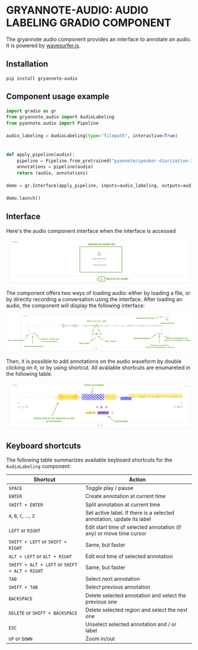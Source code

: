 # GRYANNOTE-AUDIO: AUDIO LABELING GRADIO COMPONENT

The gryannote audio component provides an interface to annotate an audio. It is powered by [wavesurfer.js](https://wavesurfer.xyz/).

## Installation

```shell
pip install gryannote-audio
```

## Component usage example

```python
import gradio as gr
from gryannote_audio import AudioLabeling
from pyannote.audio import Pipeline

audio_labeling = AudioLabeling(type="filepath", interactive=True)


def apply_pipeline(audio):
    pipeline = Pipeline.from_pretrained("pyannote/speaker-diarization-3.1")
    annotations = pipeline(audio)
    return (audio, annotations)

demo = gr.Interface(apply_pipeline, inputs=audio_labeling, outputs=audio_labeling)

demo.launch()
```

## Interface

Here's the audio component interface when the interface is accessed

![](https://github.com/clement-pages/gryannote/blob/main/docs/assets/gryannote_audio_upload_interface.png?raw=1)

The component offers two ways of loading audio: either by loading a file, or by directly recording a conversation using the interface. After loading an audio, the component will display the following interface:

![](https://github.com/clement-pages/gryannote/blob/main/docs/assets/gryannote_audio_with_loaded_audio.png?raw=1)

Then, it is possible to add annotations on the audio waveform by double clicking on it, or by using shortcut. All available shortcuts are enumareted in the following table.

![](https://github.com/clement-pages/gryannote/blob/main/docs/assets/gryannote_audio_with_annotations.png?raw=1)



## Keyboard shortcuts

The following table summarizes available keyboard shortcuts for the `AudioLabeling` component:

| Shortcut                                      | Action                                                                |
| --------------------------------------------- | --------------------------------------------------------------------- |
| `SPACE`                                       | Toggle play / pause                                                   |
| `ENTER`                                       | Create annotation at current time                                     |
| `SHIFT + ENTER`                               | Split annotation at current time                                      |
| `A`, `B`, `C`, ..., `Z`                       | Set active label. If there is a selected annotation, update its label |
| `LEFT` or `RIGHT`                             | Edit start time of selected annotation (if any) or move time cursor   |
| `SHIFT + LEFT` or `SHIFT + RIGHT`             | Same, but faster                                                      |
|`ALT + LEFT` or `ALT + RIGHT`                  | Edit end time of selected annotation                                  |
| `SHIFT + ALT + LEFT` or `SHIFT + ALT + RIGHT` | Same, but faster                                                      |
| `TAB`                                         | Select next annotation                                                |
| `SHIFT + TAB`                                 | Select previous annotation                                            |
|`BACKSPACE`                                    | Delete selected annotation and select the previous one                |
|`DELETE` or `SHIFT + BACKSPACE`                | Delete selected region and select the next one                        |
|`ESC`                                          | Unselect selected annotation and / or label                           |
| `UP` or `DOWN`                                | Zoom in/out                                                           |
